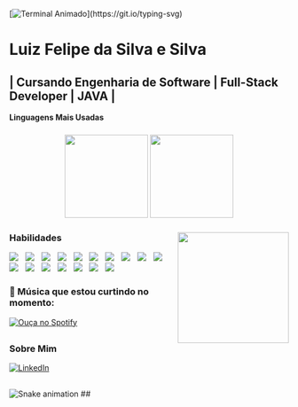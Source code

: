 [![Terminal Animado](https://readme-typing-svg.herokuapp.com?font=Fira+Code&pause=1000&color=ffffff&width=435&lines=Olá+Mundo!;Bem-vindo+ao+meu+perfil!)](https://git.io/typing-svg)
## 

# Luiz Felipe da Silva e Silva

## | Cursando Engenharia de Software | Full-Stack Developer | JAVA |

**Linguagens Mais Usadas**

###

<div align="center">
  <img src="https://github-readme-stats.vercel.app/api?username=sychr12&show_icons=true&count_private=true&theme=radical&hide_border=false" height="150" />
  <img src="https://github-readme-stats.vercel.app/api/top-langs?username=sychr12&layout=compact&langs_count=5&theme=radical&hide_border=false" height="150" />
</div>


###

<img align="right" height="200" src="https://media.tenor.com/U9G5nALiYM8AAAAj/pixel.gif"/>

###

### Habilidades

<div align="left">
  <img src="https://img.shields.io/badge/-JavaScript-F7DF1E?logo=javascript&logoColor=black"  />
  <img width="5" />
  <img src="https://img.shields.io/badge/-HTML5-E34F26?logo=html5&logoColor=white"  />
  <img width="5" />
  <img src="https://img.shields.io/badge/-CSS3-1572B6?logo=css3&logoColor=white"  />
  <img width="5" />
  <img src="https://img.shields.io/badge/-Python-3776AB?logo=python&logoColor=white"  />
  <img width="5" />
  <img src="https://img.shields.io/badge/-MySQL-4479A1?logo=mysql&logoColor=white"  />
  <img width="5" />
  <img src="https://img.shields.io/badge/-MongoDB-47A248?logo=mongodb&logoColor=white"  />
  <img width="5" />
  <img src="https://img.shields.io/badge/Backend-Java-007396?logo=openjdk&logoColor=white"  />
  <img width="5" />

  <img src="https://img.shields.io/badge/-C-A8B9CC?logo=c&logoColor=black"  />
  <img width="5" />
  <img src="https://img.shields.io/badge/-C++-00599C?logo=c++&logoColor=white"  />
  <img width="5" />
  <img src="https://img.shields.io/badge/-PHP-777BB4?logo=php&logoColor=white"  />
  <img width="5" />
  <img src="https://img.shields.io/badge/-React-61DAFB?logo=react&logoColor=black"  />
  <img width="5" />
  <img src="https://img.shields.io/badge/-Node.js-339933?logo=nodedotjs&logoColor=white"  />
  <img width="5" />
  <img src="https://img.shields.io/badge/-Android_Studio-3DDC84?logo=androidstudio&logoColor=white"  />
  <img width="5" />
  <img src="https://img.shields.io/badge/-Git-F05032?logo=git&logoColor=white"  />
  <img width="5" />


  <img src="https://img.shields.io/badge/-GitHub-181717?logo=github&logoColor=white"  />
  <img width="5" />
  <img src="https://img.shields.io/badge/-Flask-000000?logo=flask&logoColor=white"  />
  <img width="5" />
  <img src="https://img.shields.io/badge/-Pygame-FF7F00?logo=python&logoColor=white"  />
  <img width="5" />

 

### 🎵 Música que estou curtindo no momento:
[![Ouça no Spotify](https://img.shields.io/badge/Spotify-Listen-green?logo=spotify&style=for-the-badge)](https://open.spotify.com/track/0llzgiUXaGeoI4uN0rl8sn?si=kKxVRVgsREW7n4Hq3kjM3Q)
## 





### Sobre Mim
[![LinkedIn](https://img.shields.io/badge/-LinkedIn-0077B5?logo=linkedin&logoColor=white)](seu-link-linkedin)
## 



###
<img src="https://raw.githubusercontent.com/sychr12/sychr12/output/snake.svg" alt="Snake animation" />
## 





